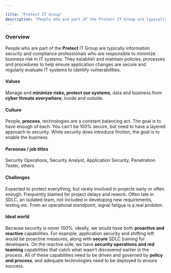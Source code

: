 ```yaml
---

title: "Protect IT Group"
description: "People who are part of the Protect IT Group are typically information security and compliance professionals who are responsible to minimize business risk in IT systems."
---
```


### **Overview**

People who are part of the **Protect** IT Group are typically information security and compliance professionals who are responsible to minimize business risk in IT systems. They establish and maintain policies, processes and procedures to help ensure application changes are secure and regularly evaluate IT systems to identify vulnerabilities.


#### **Values**

Manage and **minimize risks, protect our systems**, data and business from **cyber threats everywhere**, inside and outside.


#### **Culture**

People, **process**, technologies are a constant balancing act.  The goal is to have enough of each.  You can't be 100% secure, but need to have a layered approach to security.  While security does introduce friction, the goal is to enable the business.


#### **Personas / job titles**

Security Operations, Security Analyst, Application Security, Penetration Tester, others


#### **Challenges**

Expected to protect everything, but rarely involved in projects early or often enough. Frequently blamed for project delays and rework. Often late in SDLC, an isolated team, not included in developing new requirements, testing etc. From an operational standpoint, signal fatigue is a real problem.


#### **Ideal world**

Because security is never 100%, ideally, we would have both **proactive and reactive** capabilities. For example, application security and shifting left would be proactive measures, along with **secure** SDLC training for developers. On the reactive side, we have **security operations and red teaming** capabilities that catch what wasn't discovered earlier in the process. All of these capabilities need to be driven and governed by **policy and process**, and adequate technologies need to be deployed to ensure success.

